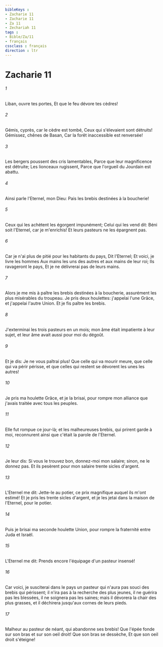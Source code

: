 ```yaml
---
bibleKeys : 
- Zacharie 11
- Zacharie 11
- Za 11
- Zechariah 11
tags : 
- Bible/Za/11
- français
cssclass : français
direction : ltr
---
```


# Zacharie 11

###### 1
Liban, ouvre tes portes, Et que le feu dévore tes cèdres!
###### 2
Gémis, cyprès, car le cèdre est tombé, Ceux qui s'élevaient sont détruits! Gémissez, chênes de Basan, Car la forêt inaccessible est renversée!
###### 3
Les bergers poussent des cris lamentables, Parce que leur magnificence est détruite; Les lionceaux rugissent, Parce que l'orgueil du Jourdain est abattu.
###### 4
Ainsi parle l'Eternel, mon Dieu: Pais les brebis destinées à la boucherie!
###### 5
Ceux qui les achètent les égorgent impunément; Celui qui les vend dit: Béni soit l'Eternel, car je m'enrichis! Et leurs pasteurs ne les épargnent pas.
###### 6
Car je n'ai plus de pitié pour les habitants du pays, Dit l'Eternel; Et voici, je livre les hommes Aux mains les uns des autres et aux mains de leur roi; Ils ravageront le pays, Et je ne délivrerai pas de leurs mains.
###### 7
Alors je me mis à paître les brebis destinées à la boucherie, assurément les plus misérables du troupeau. Je pris deux houlettes: j'appelai l'une Grâce, et j'appelai l'autre Union. Et je fis paître les brebis.
###### 8
J'exterminai les trois pasteurs en un mois; mon âme était impatiente à leur sujet, et leur âme avait aussi pour moi du dégoût.
###### 9
Et je dis: Je ne vous paîtrai plus! Que celle qui va mourir meure, que celle qui va périr périsse, et que celles qui restent se dévorent les unes les autres!
###### 10
Je pris ma houlette Grâce, et je la brisai, pour rompre mon alliance que j'avais traitée avec tous les peuples.
###### 11
Elle fut rompue ce jour-là; et les malheureuses brebis, qui prirent garde à moi, reconnurent ainsi que c'était la parole de l'Eternel.
###### 12
Je leur dis: Si vous le trouvez bon, donnez-moi mon salaire; sinon, ne le donnez pas. Et ils pesèrent pour mon salaire trente sicles d'argent.
###### 13
L'Eternel me dit: Jette-le au potier, ce prix magnifique auquel ils m'ont estimé! Et je pris les trente sicles d'argent, et je les jetai dans la maison de l'Eternel, pour le potier.
###### 14
Puis je brisai ma seconde houlette Union, pour rompre la fraternité entre Juda et Israël.
###### 15
L'Eternel me dit: Prends encore l'équipage d'un pasteur insensé!
###### 16
Car voici, je susciterai dans le pays un pasteur qui n'aura pas souci des brebis qui périssent; il n'ira pas à la recherche des plus jeunes, il ne guérira pas les blessées, il ne soignera pas les saines; mais il dévorera la chair des plus grasses, et il déchirera jusqu'aux cornes de leurs pieds.
###### 17
Malheur au pasteur de néant, qui abandonne ses brebis! Que l'épée fonde sur son bras et sur son oeil droit! Que son bras se dessèche, Et que son oeil droit s'éteigne!

